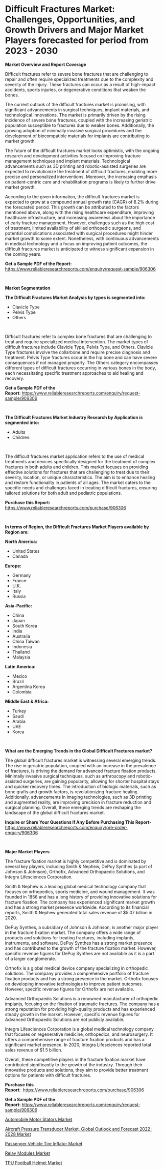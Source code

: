 <p><h1>Difficult Fractures Market: Challenges, Opportunities, and Growth Drivers and Major Market Players forecasted for period from 2023 - 2030</h1></p><p><strong>Market Overview and Report Coverage</strong></p>
<p><p>Difficult fractures refer to severe bone fractures that are challenging to repair and often require specialized treatments due to the complexity and severity of the injury. These fractures can occur as a result of high-impact accidents, sports injuries, or degenerative conditions that weaken the bones.</p><p>The current outlook of the difficult fractures market is promising, with significant advancements in surgical techniques, implant materials, and technological innovations. The market is primarily driven by the rising incidence of severe bone fractures, coupled with the increasing geriatric population susceptible to fractures due to weaker bones. Additionally, the growing adoption of minimally invasive surgical procedures and the development of biocompatible materials for implants are contributing to market growth.</p><p>The future of the difficult fractures market looks optimistic, with the ongoing research and development activities focused on improving fracture management techniques and implant materials. Technological advancements such as 3D printing and robotic-assisted surgeries are expected to revolutionize the treatment of difficult fractures, enabling more precise and personalized interventions. Moreover, the increasing emphasis on patient-centric care and rehabilitation programs is likely to further drive market growth.</p><p>According to the given information, the difficult fractures market is expected to grow at a compound annual growth rate (CAGR) of 8.2% during the forecasted period. This growth can be attributed to the factors mentioned above, along with the rising healthcare expenditure, improving healthcare infrastructure, and increasing awareness about the importance of early fracture management. However, challenges such as the high cost of treatment, limited availability of skilled orthopedic surgeons, and potential complications associated with surgical procedures might hinder market growth to some extent. Nonetheless, with continuous advancements in medical technology and a focus on improving patient outcomes, the difficult fractures market is anticipated to witness significant expansion in the coming years.</p></p>
<p><strong>Get a Sample PDF of the Report:</strong> <a href="https://www.reliableresearchreports.com/enquiry/request-sample/906306">https://www.reliableresearchreports.com/enquiry/request-sample/906306</a></p>
<p>&nbsp;</p>
<p><strong>Market Segmentation</strong></p>
<p><strong>The Difficult Fractures Market Analysis by types is segmented into:</strong></p>
<p><ul><li>Clavicle Type</li><li>Pelvis Type</li><li>Others</li></ul></p>
<p>&nbsp;</p>
<p><p>Difficult fractures refer to complex bone fractures that are challenging to treat and require specialized medical intervention. The market types of difficult fractures include Clavicle Type, Pelvis Type, and Others. Clavicle Type fractures involve the collarbone and require precise diagnosis and treatment. Pelvis Type fractures occur in the hip bone and can have severe consequences if not managed properly. The Others category encompasses different types of difficult fractures occurring in various bones in the body, each necessitating specific treatment approaches to aid healing and recovery.</p></p>
<p><strong>Get a Sample PDF of the Report:</strong>&nbsp;<a href="https://www.reliableresearchreports.com/enquiry/request-sample/906306">https://www.reliableresearchreports.com/enquiry/request-sample/906306</a></p>
<p>&nbsp;</p>
<p><strong>The Difficult Fractures Market Industry Research by Application is segmented into:</strong></p>
<p><ul><li>Adults</li><li>Children</li></ul></p>
<p>&nbsp;</p>
<p><p>The difficult fractures market application refers to the use of medical treatments and devices specifically designed for the treatment of complex fractures in both adults and children. This market focuses on providing effective solutions for fractures that are challenging to treat due to their severity, location, or unique characteristics. The aim is to enhance healing and restore functionality in patients of all ages. The market caters to the specific needs and challenges faced in treating difficult fractures, ensuring tailored solutions for both adult and pediatric populations.</p></p>
<p><strong>Purchase this Report:</strong>&nbsp; <a href="https://www.reliableresearchreports.com/purchase/906306">https://www.reliableresearchreports.com/purchase/906306</a></p>
<p>&nbsp;</p>
<p><strong>In terms of Region, the Difficult Fractures Market Players available by Region are:</strong></p>
<p>
    <p> <strong> North America: </strong>
        <ul>
            <li>United States</li>
            <li>Canada</li>
        </ul>
        </p> 
    <p> <strong> Europe: </strong>
        <ul>
            <li>Germany</li>
            <li>France</li>
            <li>U.K.</li>
            <li>Italy</li>
            <li>Russia</li>
        </ul>
        </p> 
    <p> <strong> Asia-Pacific: </strong>
        <ul>
            <li>China</li>
            <li>Japan</li>
            <li>South Korea</li>
            <li>India</li>
            <li>Australia</li>
            <li>China Taiwan</li>
            <li>Indonesia</li>
            <li>Thailand</li>
            <li>Malaysia</li>
        </ul>
        </p> 
    <p> <strong> Latin America: </strong>
        <ul>
            <li>Mexico</li>
            <li>Brazil</li>
            <li>Argentina Korea</li>
            <li>Colombia</li>
        </ul>
        </p> 
    <p> <strong> Middle East & Africa: </strong>
        <ul>
            <li>Turkey</li>
            <li>Saudi</li>
            <li>Arabia</li>
            <li>UAE</li>
            <li>Korea</li>
        </ul>
    </p>
    </p>
<p>&nbsp;</p>
<p><strong>What are the Emerging Trends in the Global Difficult Fractures market?</strong></p>
<p><p>The global difficult fractures market is witnessing several emerging trends. The rise in geriatric population, coupled with an increase in the prevalence of fractures, is driving the demand for advanced fracture fixation products. Minimally invasive surgical techniques, such as arthroscopy and robotic-assisted surgeries, are gaining popularity, allowing for shorter hospital stays and quicker recovery times. The introduction of biologic materials, such as bone grafts and growth factors, is revolutionizing fracture healing. Additionally, advancements in imaging technologies, such as 3D printing and augmented reality, are improving precision in fracture reduction and surgical planning. Overall, these emerging trends are reshaping the landscape of the global difficult fractures market.</p></p>
<p><strong>Inquire or Share Your Questions If Any Before Purchasing This Report</strong>- <a href="https://www.reliableresearchreports.com/enquiry/pre-order-enquiry/906306">https://www.reliableresearchreports.com/enquiry/pre-order-enquiry/906306</a></p>
<p>&nbsp;</p>
<p><strong>Major Market Players</strong></p>
<p><p>The fracture fixation market is highly competitive and is dominated by several key players, including Smith & Nephew, DePuy Synthes (a part of Johnson & Johnson), Orthofix, Advanced Orthopaedic Solutions, and Integra Lifesciences Corporation.</p><p>Smith & Nephew is a leading global medical technology company that focuses on orthopedics, sports medicine, and wound management. It was founded in 1856 and has a long history of providing innovative solutions for fracture fixation. The company has experienced significant market growth and has a strong market presence worldwide. According to its financial reports, Smith & Nephew generated total sales revenue of $5.07 billion in 2020.</p><p>DePuy Synthes, a subsidiary of Johnson & Johnson, is another major player in the fracture fixation market. The company offers a wide range of products and solutions for treating fractures, including implants, instruments, and software. DePuy Synthes has a strong market presence and has contributed to the growth of the fracture fixation market. However, specific revenue figures for DePuy Synthes are not available as it is a part of a larger conglomerate.</p><p>Orthofix is a global medical device company specializing in orthopedic solutions. The company provides a comprehensive portfolio of fracture fixation products and has a strong presence in the market. Orthofix focuses on developing innovative technologies to improve patient outcomes. However, specific revenue figures for Orthofix are not available.</p><p>Advanced Orthopaedic Solutions is a renowned manufacturer of orthopedic implants, focusing on the fixation of traumatic fractures. The company has a strong reputation for providing high-quality products and has experienced steady growth in the market. However, specific revenue figures for Advanced Orthopaedic Solutions are not publicly available.</p><p>Integra Lifesciences Corporation is a global medical technology company that focuses on regenerative medicine, orthopedics, and neurosurgery. It offers a comprehensive range of fracture fixation products and has a significant market presence. In 2020, Integra Lifesciences reported total sales revenue of $1.5 billion.</p><p>Overall, these competitive players in the fracture fixation market have contributed significantly to the growth of the industry. Through their innovative products and solutions, they aim to provide better treatment options for patients with difficult fractures.</p></p>
<p><strong>Purchase this Report:</strong>&nbsp;&nbsp;<a href="https://www.reliableresearchreports.com/purchase/906306">https://www.reliableresearchreports.com/purchase/906306</a></p>
<p></p>
<p><strong>Get a Sample PDF of the Report:</strong>&nbsp;<a href="https://www.reliableresearchreports.com/enquiry/request-sample/906306">https://www.reliableresearchreports.com/enquiry/request-sample/906306</a></p>
<p><p><a href="https://github.com/RichRobinson5/Market-Research-Report-List-1/blob/main/automobile-motor-stators-market.md">Automobile Motor Stators Market</a></p><p><a href="https://issuu.com/reportprime-2/docs/aircraft-pressure-transducer-market-global-outlook?fr=xKAE9_zU1NQ">Aircraft Pressure Transducer Market, Global Outlook and Forecast 2022-2028 Market</a></p><p><a href="https://github.com/JameTravis/Market-Research-Report-List-1/blob/main/passenger-vehicle-tire-inflator-market.md">Passenger Vehicle Tire Inflator Market</a></p><p><a href="https://www.reportprime.com/relay-modules-r1667">Relay Modules Market</a></p><p><a href="https://medium.com/@nicholasstewart02/tpu-football-helmet-market-size-growth-forecast-2023-2030-8ccac539560c">TPU Football Helmet Market</a></p></p>